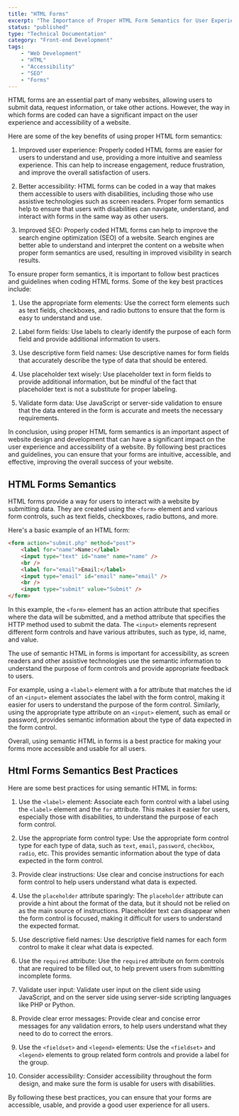 ```yaml
---
title: "HTML Forms"
excerpt: "The Importance of Proper HTML Form Semantics for User Experience and Accessibility"
status: "published"
type: "Technical Documentation"
category: "Front-end Development"
tags:
    - "Web Development"
    - "HTML"
    - "Accessibility"
    - "SEO"
    - "Forms"
---
```


HTML forms are an essential part of many websites, allowing users to submit data, request information, or take other actions. However, the way in which forms are coded can have a significant impact on the user experience and accessibility of a website.

Here are some of the key benefits of using proper HTML form semantics:

1. Improved user experience: Properly coded HTML forms are easier for users to understand and use, providing a more intuitive and seamless experience. This can help to increase engagement, reduce frustration, and improve the overall satisfaction of users.

2. Better accessibility: HTML forms can be coded in a way that makes them accessible to users with disabilities, including those who use assistive technologies such as screen readers. Proper form semantics help to ensure that users with disabilities can navigate, understand, and interact with forms in the same way as other users.

3. Improved SEO: Properly coded HTML forms can help to improve the search engine optimization (SEO) of a website. Search engines are better able to understand and interpret the content on a website when proper form semantics are used, resulting in improved visibility in search results.

To ensure proper form semantics, it is important to follow best practices and guidelines when coding HTML forms. Some of the key best practices include:

1. Use the appropriate form elements: Use the correct form elements such as text fields, checkboxes, and radio buttons to ensure that the form is easy to understand and use.

2. Label form fields: Use labels to clearly identify the purpose of each form field and provide additional information to users.

3. Use descriptive form field names: Use descriptive names for form fields that accurately describe the type of data that should be entered.

4. Use placeholder text wisely: Use placeholder text in form fields to provide additional information, but be mindful of the fact that placeholder text is not a substitute for proper labeling.

5. Validate form data: Use JavaScript or server-side validation to ensure that the data entered in the form is accurate and meets the necessary requirements.

In conclusion, using proper HTML form semantics is an important aspect of website design and development that can have a significant impact on the user experience and accessibility of a website. By following best practices and guidelines, you can ensure that your forms are intuitive, accessible, and effective, improving the overall success of your website.

## HTML Forms Semantics

HTML forms provide a way for users to interact with a website by submitting data. They are created using the `<form>` element and various form controls, such as text fields, checkboxes, radio buttons, and more.

Here's a basic example of an HTML form:

```html
<form action="submit.php" method="post">
    <label for="name">Name:</label>
    <input type="text" id="name" name="name" />
    <br />
    <label for="email">Email:</label>
    <input type="email" id="email" name="email" />
    <br />
    <input type="submit" value="Submit" />
</form>
```

In this example, the `<form>` element has an action attribute that specifies where the data will be submitted, and a method attribute that specifies the HTTP method used to submit the data. The `<input>` elements represent different form controls and have various attributes, such as type, id, name, and value.

The use of semantic HTML in forms is important for accessibility, as screen readers and other assistive technologies use the semantic information to understand the purpose of form controls and provide appropriate feedback to users.

For example, using a `<label>` element with a for attribute that matches the id of an `<input>` element associates the label with the form control, making it easier for users to understand the purpose of the form control. Similarly, using the appropriate type attribute on an `<input>` element, such as email or password, provides semantic information about the type of data expected in the form control.

Overall, using semantic HTML in forms is a best practice for making your forms more accessible and usable for all users.

## Html Forms Semantics Best Practices

Here are some best practices for using semantic HTML in forms:

1. Use the `<label>` element: Associate each form control with a label using the `<label>` element and the `for` attribute. This makes it easier for users, especially those with disabilities, to understand the purpose of each form control.

2. Use the appropriate form control type: Use the appropriate form control type for each type of data, such as `text`, `email`, `password`, `checkbox`, `radio`, etc. This provides semantic information about the type of data expected in the form control.

3. Provide clear instructions: Use clear and concise instructions for each form control to help users understand what data is expected.

4. Use the `placeholder` attribute sparingly: The `placeholder` attribute can provide a hint about the format of the data, but it should not be relied on as the main source of instructions. Placeholder text can disappear when the form control is focused, making it difficult for users to understand the expected format.

5. Use descriptive field names: Use descriptive field names for each form control to make it clear what data is expected.

6. Use the `required` attribute: Use the `required` attribute on form controls that are required to be filled out, to help prevent users from submitting incomplete forms.

7. Validate user input: Validate user input on the client side using JavaScript, and on the server side using server-side scripting languages like PHP or Python.

8. Provide clear error messages: Provide clear and concise error messages for any validation errors, to help users understand what they need to do to correct the errors.

9. Use the `<fieldset>` and `<legend>` elements: Use the `<fieldset>` and `<legend>` elements to group related form controls and provide a label for the group.

10. Consider accessibility: Consider accessibility throughout the form design, and make sure the form is usable for users with disabilities.

By following these best practices, you can ensure that your forms are accessible, usable, and provide a good user experience for all users.


